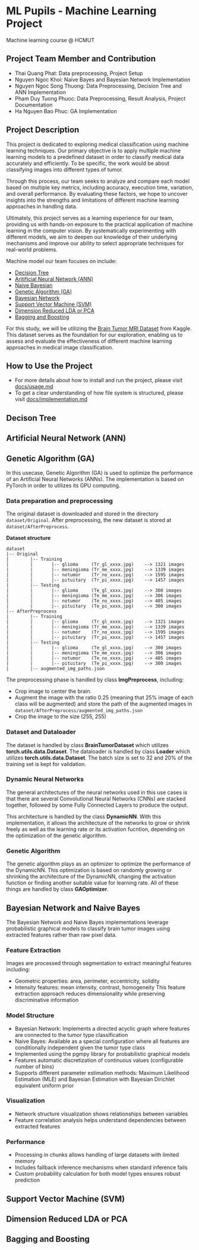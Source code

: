 # ML Pupils - Machine Learning Project

Machine learning course @ HCMUT

## Project Team Member and Contribution

- Thai Quang Phat: Data preprocessing, Project Setup
- Nguyen Ngoc Khoi: Naive Bayes and Bayesian Network Implementation
- Nguyen Ngoc Song Thuong: Data Preprocessing, Decision Tree and ANN Implementation
- Pham Duy Tuong Phuoc: Data Preprocessing, Result Analysis, Project Documentation
- Ha Nguyen Bao Phuc: GA Implementation

## Project Description

This project is dedicated to exploring medical classification using machine learning techniques. Our primary objective is to apply multiple machine learning models to a predefined dataset in order to classify medical data accurately and efficiently. To be specific, the work would be about classifying images into different types of tumor.

Through this process, our team seeks to analyze and compare each model based on multiple key metrics, including accuracy, execution time, variation, and overall performance. By evaluating these factors, we hope to uncover insights into the strengths and limitations of different machine learning approaches in handling data.

Ultimately, this project serves as a learning experience for our team, providing us with hands-on exposure to the practical application of machine learning in the computer vision. By systematically experimenting with different models, we aim to deepen our knowledge of their underlying mechanisms and improve our ability to select appropriate techniques for real-world problems.

Machine model our team focuses on include:

- [Decision Tree](#decison-tree)
- [Aritificial Neural Network (ANN)](#artificial-neural-network-ann)
- [Naive Bayesian](#naive-bayesian)
- [Genetic Algorithm (GA)](#genetic-algorithm-ga)
- [Bayesian Network](#bayesian-network)
- [Support Vector Machine (SVM)](#support-vector-machine-svm)
- [Dimension Reduced LDA or PCA](#dimension-reduced-lda-or-pca)
- [Bagging and Boosting](#bagging-and-boosting)

For this study, we will be utilizing the [Brain Tumor MRI Dataset](https://www.kaggle.com/datasets/masoudnickparvar/brain-tumor-mri-dataset) from Kaggle. This dataset serves as the foundation for our exploration, enabling us to assess and evaluate the effectiveness of different machine learning approaches in medical image classification.

## How to Use the Project

- For more details about how to install and run the project, please visit [docs/usage.md](docs/usage.md)
- To get a clear understanding of how file system is structured, please visit [docs/implementation.md](docs/implementation.md)

## Decison Tree

## Artificial Neural Network (ANN)

## Genetic Algorithm (GA)
In this usecase, Genetic Algorithm (GA) is used to optimize the performance of an Artificial Neural Networks (ANNs). 
The implementation is based on PyTorch in order to utilizes its GPU computing.

### Data preparation and preprocessing
The original dataset is downloaded and stored in the directory `dataset/Original`. After preprocessing, the new dataset is stored at `dataset/AfterPreprocess`. 

**Dataset structure**
```
dataset
|-- Original
|        |-- Training
|        |       |-- glioma     (Tr_gl_xxxx.jpg)    --> 1321 images
|        |       |-- meningioma (Tr_me_xxxx.jpg)    --> 1339 images
|        |       |-- notumor    (Tr_no_xxxx.jpg)    --> 1595 images
|        |       |-- pituitary  (Tr_pi_xxxx.jpg)    --> 1457 images
|        |-- Testing
|        |       |-- glioma     (Te_gl_xxxx.jpg)    --> 300 images
|        |       |-- meningioma (Te_me_xxxx.jpg)    --> 306 images
|        |       |-- notumor    (Te_no_xxxx.jpg)    --> 405 images
|        |       |-- pituitary  (Te_pi_xxxx.jpg)    --> 300 images
|-- AfterPreprocess
|        |-- Training
|        |       |-- glioma     (Tr_gl_xxxx.jpg)    --> 1321 images
|        |       |-- meningioma (Tr_me_xxxx.jpg)    --> 1339 images
|        |       |-- notumor    (Tr_no_xxxx.jpg)    --> 1595 images
|        |       |-- pituitary  (Tr_pi_xxxx.jpg)    --> 1457 images
|        |-- Testing
|        |       |-- glioma     (Te_gl_xxxx.jpg)    --> 300 images
|        |       |-- meningioma (Te_me_xxxx.jpg)    --> 306 images
|        |       |-- notumor    (Te_no_xxxx.jpg)    --> 405 images
|        |       |-- pituitary  (Te_pi_xxxx.jpg)    --> 300 images
|        |-- augmented_img_paths.json
```

The preprocessing phase is handled by class **ImgPreprocess**, including:
- Crop image to center the brain.
- Augment the image with the ratio 0.25 (meaning that 25% image of each class will be augmented) and store the path of the augmented images in `dataset/AfterPreprocess/augmented_img_paths.json`
- Crop the image to the size (255, 255)

### Dataset and Dataloader
The dataset is handled by class **BrainTumorDataset** which utilizes **torch.utils.data.Dataset**. The dataloader is handled by class **Loader** which utilizes **torch.utils.data.Dataset**. The batch size is set to 32 and 20% of the training set is kept for validation.

### Dynamic Neural Networks
The general architectures of the neural networks used in this use cases is that there are several Convolutional Neural Networks (CNNs) are stacked  together, followed by some Fully Connected Layers to produce the output. 

This architecture is handled by the class **DynamicNN**. With this implementation, it allows the architecture of the networks to grow or shrink freely as well as the learning rate or its activation fucntion, depending on the optimization of the genetic algorithm.

### Genetic Algorithm
The genetic algorithm plays as an optimizer to optimize the performance of the DynamicNN. This optimization is based on randomly growing or shrinking the architecture of the DynamicNN, changing the activation function or finding another suitable value for learning rate. All of these things are handled by class **GAOptimizer**.



## Bayesian Network and Naive Bayes
The Bayesian Network and Naive Bayes implementations leverage probabilistic graphical models to classify brain tumor images using extracted features rather than raw pixel data.

### Feature Extraction
Images are processed through segmentation to extract meaningful features including:
- Geometric properties: area, perimeter, eccentricity, solidity
- Intensity features: mean intensity, contrast, homogeneity
This feature extraction approach reduces dimensionality while preserving discriminative information

### Model Structure
- Bayesian Network: Implements a directed acyclic graph where features are connected to the tumor type classification
- Naive Bayes: Available as a special configuration where all features are conditionally independent given the tumor type class
- Implemented using the pgmpy library for probabilistic graphical models
- Features automatic discretization of continuous values (configurable number of bins)
- Supports different parameter estimation methods: Maximum Likelihood Estimation (MLE) and Bayesian Estimation with Bayesian Dirichlet equivalent uniform prior

### Visualization
- Network structure visualization shows relationships between variables
- Feature correlation analysis helps understand dependencies between extracted features

### Performance
- Processing in chunks allows handling of large datasets with limited memory
- Includes fallback inference mechanisms when standard inference fails
- Custom probability calculation for both model types ensures robust prediction

## Support Vector Machine (SVM)

## Dimension Reduced LDA or PCA

## Bagging and Boosting
